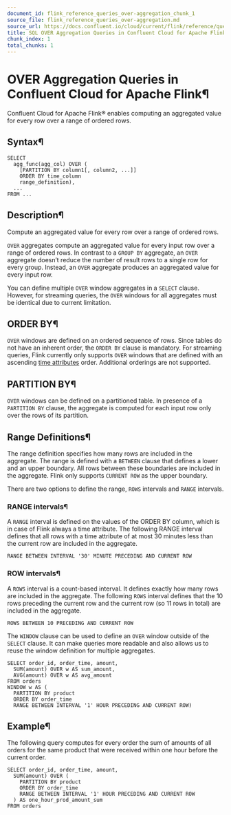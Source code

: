 ```yaml
---
document_id: flink_reference_queries_over-aggregation_chunk_1
source_file: flink_reference_queries_over-aggregation.md
source_url: https://docs.confluent.io/cloud/current/flink/reference/queries/over-aggregation.html
title: SQL OVER Aggregation Queries in Confluent Cloud for Apache Flink
chunk_index: 1
total_chunks: 1
---
```


# OVER Aggregation Queries in Confluent Cloud for Apache Flink¶

Confluent Cloud for Apache Flink® enables computing an aggregated value for every row over a range of ordered rows.

## Syntax¶

    SELECT
      agg_func(agg_col) OVER (
        [PARTITION BY column1[, column2, ...]]
        ORDER BY time_column
        range_definition),
      ...
    FROM ...

## Description¶

Compute an aggregated value for every row over a range of ordered rows.

`OVER` aggregates compute an aggregated value for every input row over a range of ordered rows. In contrast to a `GROUP BY` aggregate, an `OVER` aggregate doesn’t reduce the number of result rows to a single row for every group. Instead, an `OVER` aggregate produces an aggregated value for every input row.

You can define multiple `OVER` window aggregates in a `SELECT` clause. However, for streaming queries, the `OVER` windows for all aggregates must be identical due to current limitation.

## ORDER BY¶

`OVER` windows are defined on an ordered sequence of rows. Since tables do not have an inherent order, the `ORDER BY` clause is mandatory. For streaming queries, Flink currently only supports `OVER` windows that are defined with an ascending [time attributes](../../concepts/timely-stream-processing.html#flink-sql-time-attributes) order. Additional orderings are not supported.

## PARTITION BY¶

`OVER` windows can be defined on a partitioned table. In presence of a `PARTITION BY` clause, the aggregate is computed for each input row only over the rows of its partition.

## Range Definitions¶

The range definition specifies how many rows are included in the aggregate. The range is defined with a `BETWEEN` clause that defines a lower and an upper boundary. All rows between these boundaries are included in the aggregate. Flink only supports `CURRENT ROW` as the upper boundary.

There are two options to define the range, `ROWS` intervals and `RANGE` intervals.

### RANGE intervals¶

A `RANGE` interval is defined on the values of the ORDER BY column, which is in case of Flink always a time attribute. The following RANGE interval defines that all rows with a time attribute of at most 30 minutes less than the current row are included in the aggregate.

    RANGE BETWEEN INTERVAL '30' MINUTE PRECEDING AND CURRENT ROW

### ROW intervals¶

A `ROWS` interval is a count-based interval. It defines exactly how many rows are included in the aggregate. The following `ROWS` interval defines that the 10 rows preceding the current row and the current row (so 11 rows in total) are included in the aggregate.

    ROWS BETWEEN 10 PRECEDING AND CURRENT ROW

The `WINDOW` clause can be used to define an `OVER` window outside of the `SELECT` clause. It can make queries more readable and also allows us to reuse the window definition for multiple aggregates.

    SELECT order_id, order_time, amount,
      SUM(amount) OVER w AS sum_amount,
      AVG(amount) OVER w AS avg_amount
    FROM orders
    WINDOW w AS (
      PARTITION BY product
      ORDER BY order_time
      RANGE BETWEEN INTERVAL '1' HOUR PRECEDING AND CURRENT ROW)

## Example¶

The following query computes for every order the sum of amounts of all orders for the same product that were received within one hour before the current order.

    SELECT order_id, order_time, amount,
      SUM(amount) OVER (
        PARTITION BY product
        ORDER BY order_time
        RANGE BETWEEN INTERVAL '1' HOUR PRECEDING AND CURRENT ROW
      ) AS one_hour_prod_amount_sum
    FROM orders
